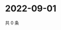 # 2022-09-01

共 0 条

<!-- BEGIN WEIBO -->
<!-- 最后更新时间 Thu Sep 01 2022 20:33:56 GMT+0800 (China Standard Time) -->

<!-- END WEIBO -->

